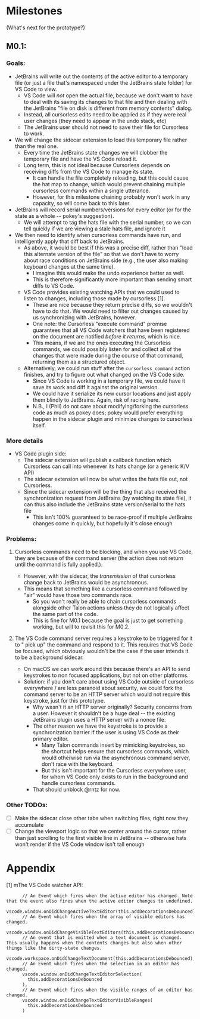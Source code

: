 # Milestones

(What's next for the prototype?)

## M0.1:

### Goals:

- JetBrains will write out the contents of the active editor to a temporary
  file (or just a file that's namespaced under the JetBrains state folder) for
  VS Code to view.
    - VS Code will _not_ open the actual file, because we don't want to have to
      deal with its saving its changes to that file and then dealing with the
      JetBrains "file on disk is different from memory contents" dialog.
    - Instead, all cursorless edits need to be applied as if they were real user
      changes (they need to appear in the undo stack, etc)
    - The JetBrains user should not need to save their file for Cursorless to
      work.
- We will change the sidecar extension to load this temporary file rather than
  the real one.
    - Every time the JetBrains state changes we will clobber the temporary file
      and have the VS Code reload it.
    - Long term, this is not ideal because Cursorless depends on receiving diffs
      from the VS Code to manage its state.
        - It can handle the file completely reloading, but this could cause the
          hat map to change, which would prevent chaining multiple cursorless
          commands within a single utterance.
        - However, for this milestone chaining probably won't work in any capacity,
          so will come back to this later.
- JetBrains will record serial numbers/versions for every editor (or for the
  state as a whole -- pokey's suggestion).
    - We will attempt to tag the hats file with the serial number, so we can
      tell quickly if we are viewing a stale hats file, and ignore it
- We then need to identify when cursorless commands have run, and intelligently
  apply that diff back to JetBrains.
    - As above, it would be best if this was a precise diff, rather than "load
      this alternate version of the file" so that we don't have to worry about
      race conditions on JetBrains side (e.g., the user also making keyboard
      changes at the same time).
        - I imagine this would make the undo experience better as well.
        - This is therefore significantly more important than sending smart
          diffs to VS Code.
    - VS Code provides existing watching APIs that we could used to listen to
      changes, including those made by cursorless [1].
        - These are nice because they return precise diffs, so we wouldn't have
          to do that. We would need to filter out changes caused by us
          synchronizing with JetBrains, however.
        - One note: the Cursorless "execute command" promise guarantees that all
          VS Code watchers that have been registered on the document are
          notified _before it returns_, which is nice.
        - This means, if we are the ones executing the Cursorless commands, we
          could possibly listen for and collect all of the changes that were
          made during the course of that command, returning them as a structured
          object.
    - Alternatively, we could run stuff after the `cursorless_command`
      action finishes, and try to figure out what changed on the VS Code side.
        - Since VS Code is working in a temporary file, we could have it save
          its work and diff it against the original version.
        - We could have it serialize its new cursor locations and just apply
          them blindly to JetBrains. Again, risk of racing here.
        - N.B., I (Phil) do not care about modifying/forking the cursorless code
          as much as pokey does; pokey would prefer everything happen in the
          sidecar plugin and minimize changes to cursorless itself.

### More details

- VS Code plugin side:
    - The sidecar extension will publish a callback function which Cursorless
      can call into whenever its hats change (or a generic K/V API)
    - The sidecar extension will now be what writes the hats file out, not
      Cursorless.
    - Since the sidecar extension will be the thing that also received the
      synchronization request from JetBrains (by watching its state file), it
      can thus also include the JetBrains state version/serial to the hats file
        - This isn't 100% guaranteed to be race-proof if multiple JetBrains
          changes come in quickly, but hopefully it's close enough

### Problems:

1. Cursorless commands need to be blocking, and when you use VS Code, they are
   because of the command server (the action does not return until the command
   is fully applied.).
    - However, with the sidecar, the _transmission_ of that cursorless change
      back to JetBrains would be asynchronous.
    - This means that something like a cursorless command followed by "air"
      would have those two commands race.
        - So you won't really be able to chain cursorless commands alongside
          other Talon actions unless they do not logically affect the same part
          of the code.
        - This is fine for M0.1 because the goal is just to get something
          working, but will to revisit this for M0.2.

2. The VS Code command server requires a keystroke to be triggered for it to "
   pick up" the command and respond to it. This requires that VS Code be
   focused, which obviously wouldn't be the case if the user intends it to be a
   background sidecar.
    - On macOS we can work around this because there's an API to send keystrokes
      to non focused applications, but not on other platforms.
    - Solution: if you don't care about using VS Code outside of cursorless
      everywhere / are less paranoid about security, we could fork the command
      server to be an HTTP server which would not require this keystroke, just
      for this prototype.
        - Why wasn't it an HTTP server originally? Security concerns from a
          user. However it shouldn't be a huge deal -- the existing JetBrains
          plugin uses a HTTP server with a nonce file.
        - The other reason we have the keystroke is to provide a synchronization
          barrier if the user is using VS Code as their primary editor.
            - Many Talon commands insert by mimicking keystrokes, so the
              shortcut helps ensure that cursorless commands, which would
              otherwise run via the asynchronous command server, don't race with
              the keyboard.
            - But this isn't important for the Cursorless everywhere user, for
              whom VS Code only exists to run in the background and handle
              cursorless commands.
        - That should unblock @rntz for now.

### Other TODOs:

- [ ] Make the sidecar close other tabs when switching files, right now they
accumulate
- [ ] Change the viewport logic so that we center around the cursor, rather than
just scrolling to the first visible line in JetBrains -- otherwise hats won't
render if the VS Code window isn't tall enough

# Appendix

[1] mThe VS Code watcher API:

```
      // An Event which fires when the active editor has changed. Note that the event also fires when the active editor changes to undefined.
      vscode.window.onDidChangeActiveTextEditor(this.addDecorationsDebounced),
      // An Event which fires when the array of visible editors has changed.
      vscode.window.onDidChangeVisibleTextEditors(this.addDecorationsDebounced),
      // An event that is emitted when a text document is changed. This usually happens when the contents changes but also when other things like the dirty-state changes.
      vscode.workspace.onDidChangeTextDocument(this.addDecorationsDebounced),
      // An Event which fires when the selection in an editor has changed.
      vscode.window.onDidChangeTextEditorSelection(
        this.addDecorationsDebounced
      ),
      // An Event which fires when the visible ranges of an editor has changed.
      vscode.window.onDidChangeTextEditorVisibleRanges(
        this.addDecorationsDebounced
      )
```
